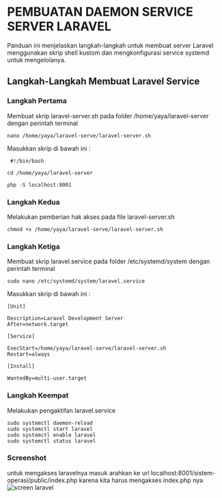 # PEMBUATAN DAEMON SERVICE SERVER LARAVEL
 Panduan ini menjelaskan langkah-langkah untuk membuat server Laravel menggunakan skrip shell kustom dan mengkonfigurasi service systemd untuk mengelolanya.
 ## Langkah-Langkah Membuat Laravel Service 

 ### Langkah Pertama
 Membuat skrip laravel-server.sh pada folder /home/yaya/laravel-server dengan perintah terminal 
 ```
 nano /home/yaya/laravel-serve/laravel-server.sh
 ```
 Masukkan skrip di bawah ini :
 ```
  #!/bin/bash
 
 cd /home/yaya/laravel-server

 php -S localhost:8001
 ```

 ### Langkah Kedua
 Melakukan pemberian hak akses pada file laravel-server.sh
 ```
 chmod +x /home/yaya/laravel-serve/laravel-server.sh
 ```
 ### Langkah Ketiga
 Membuat skrip laravel.service pada folder /etc/systemd/system dengan perintah terminal
 ```
 sudo nano /etc/systemd/system/laravel.service
 ```
 Masukkan skrip di bawah ini :
 ```
 [Unit]
 
 Description=Laravel Development Server
 After=network.target
  
 [Service]
 
 ExecStart=/home/yaya/laravel-serve/laravel-server.sh
 Restart=always
  
 [Install]
 
 WantedBy=multi-user.target
 ```
 ### Langkah Keempat
 Melakukan pengaktifan laravel.service
 ```
 sudo systemctl daemon-reload
 sudo systemctl start laravel
 sudo systemctl enable laravel
 sudo systemctl status laravel
 ```
 ### Screenshot
 untuk mengakses laravelnya masuk arahkan ke url localhost:8001/sistem-operasi/public/index.php karena kita harus mengakses index.php nya
 ![screen laravel](https://github.com/user-attachments/assets/52f85ed0-3a24-421e-9c49-9d45aff1ecd6)

